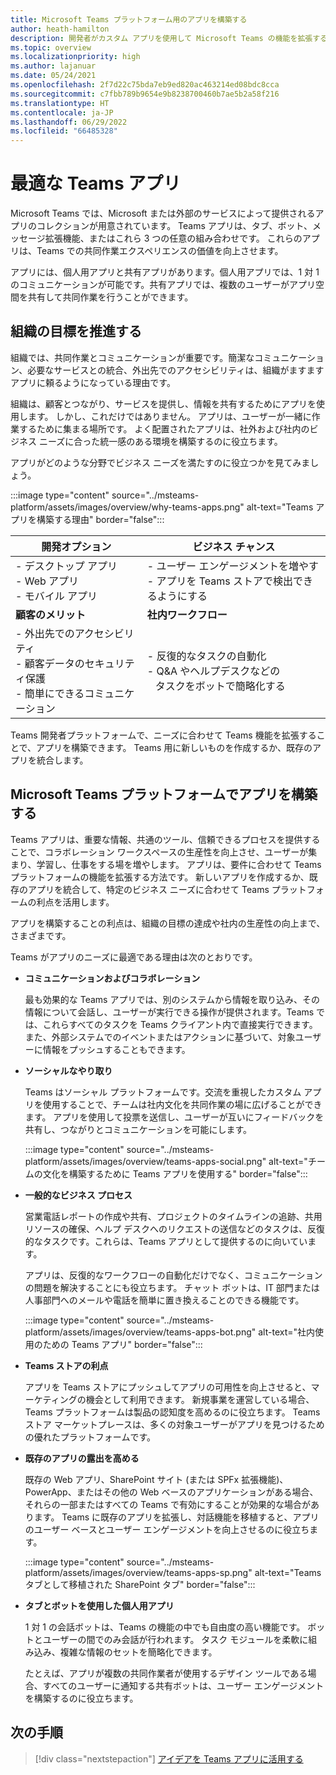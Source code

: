 ```yaml
---
title: Microsoft Teams プラットフォーム用のアプリを構築する
author: heath-hamilton
description: 開発者がカスタム アプリを使用して Microsoft Teams の機能を拡張する方法の概要について説明します。
ms.topic: overview
ms.localizationpriority: high
ms.author: lajanuar
ms.date: 05/24/2021
ms.openlocfilehash: 2f7d22c75bda7eb9ed820ac463214ed08bdc8cca
ms.sourcegitcommit: c7fbb789b9654e9b8238700460b7ae5b2a58f216
ms.translationtype: HT
ms.contentlocale: ja-JP
ms.lasthandoff: 06/29/2022
ms.locfileid: "66485328"
---
```

# <a name="teams-app-that-fits"></a>最適な Teams アプリ

Microsoft Teams では、Microsoft または外部のサービスによって提供されるアプリのコレクションが用意されています。 Teams アプリは、タブ、ボット、メッセージ拡張機能、またはこれら 3 つの任意の組み合わせです。 これらのアプリは、Teams での共同作業エクスペリエンスの価値を向上させます。

アプリには、個人用アプリと共有アプリがあります。個人用アプリでは、1 対 1 のコミュニケーションが可能です。共有アプリでは、複数のユーザーがアプリ空間を共有して共同作業を行うことができます。

## <a name="driving-organizational-goals"></a>組織の目標を推進する

組織では、共同作業とコミュニケーションが重要です。簡潔なコミュニケーション、必要なサービスとの統合、外出先でのアクセシビリティは、組織がますますアプリに頼るようになっている理由です。

組織は、顧客とつながり、サービスを提供し、情報を共有するためにアプリを使用します。 しかし、これだけではありません。 アプリは、ユーザーが一緒に作業するために集まる場所です。 よく配置されたアプリは、社外および社内のビジネス ニーズに合った統一感のある環境を構築するのに役立ちます。

アプリがどのような分野でビジネス ニーズを満たすのに役立つかを見てみましょう。

:::image type="content" source="../msteams-platform/assets/images/overview/why-teams-apps.png" alt-text="Teams アプリを構築する理由" border="false":::

| **開発オプション** | **ビジネス チャンス** |
| --- | --- |
| - デスクトップ アプリ <br> - Web アプリ <br> - モバイル アプリ | - ユーザー エンゲージメントを増やす <br> - アプリを Teams ストアで検出できるようにする |
| **顧客のメリット** | **社内ワークフロー** |
| - 外出先でのアクセシビリティ <br> - 顧客データのセキュリティ保護 <br> - 簡単にできるコミュニケーション | - 反復的なタスクの自動化 <br> - Q&A やヘルプデスクなどの <br> &nbsp;&nbsp; タスクをボットで簡略化する |

Teams 開発者プラットフォームで、ニーズに合わせて Teams 機能を拡張することで、アプリを構築できます。 Teams 用に新しいものを作成するか、既存のアプリを統合します。

## <a name="build-apps-with-microsoft-teams-platform"></a>Microsoft Teams プラットフォームでアプリを構築する

Teams アプリは、重要な情報、共通のツール、信頼できるプロセスを提供することで、コラボレーション ワークスペースの生産性を向上させ、ユーザーが集まり、学習し、仕事をする場を増やします。 アプリは、要件に合わせて Teams プラットフォームの機能を拡張する方法です。 新しいアプリを作成するか、既存のアプリを統合して、特定のビジネス ニーズに合わせて Teams プラットフォームの利点を活用します。

アプリを構築することの利点は、組織の目標の達成や社内の生産性の向上まで、さまざまです。

Teams がアプリのニーズに最適である理由は次のとおりです。

- **コミュニケーションおよびコラボレーション**

    最も効果的な Teams アプリでは、別のシステムから情報を取り込み、その情報について会話し、ユーザーが実行できる操作が提供されます。Teams では、これらすべてのタスクを Teams クライアント内で直接実行できます。また、外部システムでのイベントまたはアクションに基づいて、対象ユーザーに情報をプッシュすることもできます。

- **ソーシャルなやり取り**

    Teams はソーシャル プラットフォームです。交流を重視したカスタム アプリを使用することで、チームは社内文化を共同作業の場に広げることができます。 アプリを使用して投票を送信し、ユーザーが互いにフィードバックを共有し、つながりとコミュニケーションを可能にします。

    :::image type="content" source="../msteams-platform/assets/images/overview/teams-apps-social.png" alt-text="チームの文化を構築するために Teams アプリを使用する" border="false":::

- **一般的なビジネス プロセス**

    営業電話レポートの作成や共有、プロジェクトのタイムラインの追跡、共用リソースの確保、ヘルプ デスクへのリクエストの送信などのタスクは、反復的なタスクです。これらは、Teams アプリとして提供するのに向いています。

    アプリは、反復的なワークフローの自動化だけでなく、コミュニケーションの問題を解決することにも役立ちます。 チャット ボットは、IT 部門または人事部門へのメールや電話を簡単に置き換えることのできる機能です。

    :::image type="content" source="../msteams-platform/assets/images/overview/teams-apps-bot.png" alt-text="社内使用のための Teams アプリ" border="false":::

- **Teams ストアの利点**

    アプリを Teams ストアにプッシュしてアプリの可用性を向上させると、マーケティングの機会として利用できます。 新規事業を運営している場合、Teams プラットフォームは製品の認知度を高めるのに役立ちます。 Teams ストア マーケットプレースは、多くの対象ユーザーがアプリを見つけるための優れたプラットフォームです。

- **既存のアプリの露出を高める**

    既存の Web アプリ、SharePoint サイト (または SPFx 拡張機能)、PowerApp、またはその他の Web ベースのアプリケーションがある場合、それらの一部またはすべての Teams で有効にすることが効果的な場合があります。 Teams に既存のアプリを拡張し、対話機能を移植すると、アプリのユーザー ベースとユーザー エンゲージメントを向上させるのに役立ちます。

    :::image type="content" source="../msteams-platform/assets/images/overview/teams-apps-sp.png" alt-text="Teams タブとして移植された SharePoint タブ" border="false":::

- **タブとボットを使用した個人用アプリ**

    1 対 1 の会話ボットは、Teams の機能の中でも自由度の高い機能です。 ボットとユーザーの間でのみ会話が行われます。 タスク モジュールを柔軟に組み込み、複雑な情報のセットを簡略化できます。

    たとえば、アプリが複数の共同作業者が使用するデザイン ツールである場合、すべてのユーザーに通知する共有ボットは、ユーザー エンゲージメントを構築するのに役立ちます。

## <a name="next-step"></a>次の手順

> [!div class="nextstepaction"]
> [アイデアを Teams アプリに活用する](overview-story.md)
